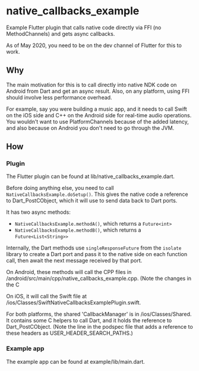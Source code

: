 # native_callbacks_example

Example Flutter plugin that calls native code directly via FFI (no MethodChannels) and gets async callbacks.

As of May 2020, you need to be on the dev channel of Flutter for this to work.

## Why
The main motivation for this is to call directly into native NDK code on Android from Dart and get an async result. Also, on any platform, using FFI should involve less performance overhead.

For example, say you were building a music app, and it needs to call Swift on the iOS side and C++ on the Android side for real-time audio operations. You wouldn't want to use PlatformChannels because of the added latency, and also because on Android you don't need to go through the JVM.

## How

### Plugin
The Flutter plugin can be found at lib/native_callbacks_example.dart.

Before doing anything else, you need to call `NativeCallbacksExample.doSetup()`. This gives the native code a reference to Dart_PostCObject, which it will use to send data back to Dart ports.

It has two async methods:
- `NativeCallbacksExample.methodA()`, which returns a `Future<int>`
- `NativeCallbacksExample.methodB()`, which returns a `Future<List<String>>`

Internally, the Dart methods use `singleResponseFuture` from the `isolate` library to create a Dart port and pass it to the native side on each function call, then await the next message received by that port.

On Android, these methods will call the CPP files in /android/src/main/cpp/native_callbacks_example.cpp. (Note the changes in the C

On iOS, it will call the Swift file at /ios/Classes/SwiftNativeCallbacksExamplePlugin.swift.

For both platforms, the shared 'CallbackManager' is in /ios/Classes/Shared. It contains some C helpers to call Dart, and it holds the reference to Dart_PostCObject. (Note the line in the podspec file that adds a reference to these headers as USER_HEADER_SEARCH_PATHS.)

### Example app
The example app can be found at example/lib/main.dart.
